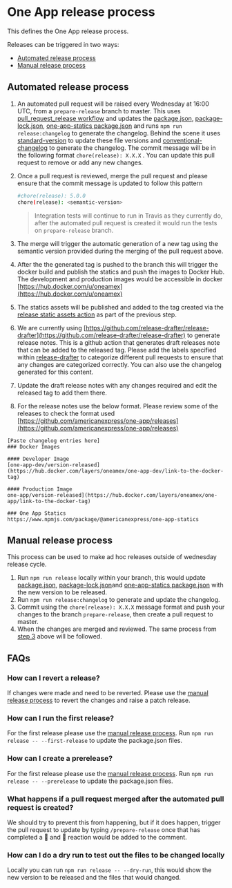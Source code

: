 # One App release process

This defines the One App release process. 

Releases can be triggered in two ways:

  - [Automated release process](#automated-release-process)
  - [Manual release process](#manual-release-process)

## Automated release process

 1. An automated pull request will be raised every Wednesday at 16:00 UTC, from a `prepare-release` branch to master. This uses [pull_request_release workflow](.github/workflows/pull_request_release.yml) and updates the [package.json](package.json), [package-lock.json](package-lock.json), [one-app-statics package.json](one-app-statics/package.json) and runs `npm run release:changelog` to generate the changelog. Behind the scene it uses [standard-version](https://github.com/conventional-changelog/standard-version) to update these file versions and [conventional-changelog](https://github.com/conventional-changelog/conventional-changelog/tree/master/packages/conventional-changelog-cli) to generate the changelog. The commit message will be in the following format `chore(release): X.X.X` . You can update this pull request to remove or add any new changes.
 2. Once a pull request is reviewed, merge the pull request and please ensure that the commit message is updated to follow this pattern  

    ``` bash
    #chore(release): 5.0.0
    chore(release): <semantic-version>

    ```

    > Integration tests will continue to run in Travis as they currently do, after the automated pull request is created it would run the tests on `prepare-release` branch.

 3. The merge will trigger the automatic generation of a new tag using the semantic version provided during the merging of the pull request above.
 4. After the the generated tag is pushed to the branch this will trigger the docker build and publish the statics and push the images to Docker Hub. The development and production images would be accessible in docker [https://hub.docker.com/u/oneamex](https://hub.docker.com/u/oneamex)
 5. The statics assets will be published and added to the tag created via the [release static assets action](.github/workflows/docker_release.yml) as part of the previous step.
 6. We are currently using [https://github.com/release-drafter/release-drafter](https://github.com/release-drafter/release-drafter) to generate release notes. This is a github action that generates draft releases note that can be added to the released tag. Please add the labels specified within [release-drafter](.github/release-drafter.yml) to categorize different pull requests to ensure that any changes are categorized correctly. You can also use the changelog generated for this content.
 7. Update the draft release notes with any changes required and edit the released tag to add them there.
 8. For the release notes use the below format. Please review some of the releases to check the format used [https://github.com/americanexpress/one-app/releases](https://github.com/americanexpress/one-app/releases)

  ```
  [Paste changelog entries here]
  ### Docker Images

  #### Developer Image
  [one-app-dev/version-released](https://hub.docker.com/layers/oneamex/one-app-dev/link-to-the-docker-tag)

  #### Production Image
  one-app/version-released](https://hub.docker.com/layers/oneamex/one-app/link-to-the-docker-tag)

  ### One App Statics
  https://www.npmjs.com/package/@americanexpress/one-app-statics
  ```

## Manual release process

This process can be used to make ad hoc releases outside of wednesday release cycle.

 1. Run `npm run release` locally within your branch, this would update [package.json](package.json), [package-lock.json](package-lock.json)and [one-app-statics package.json](one-app-statics/package.json) with the new version to be released. 
 2. Run `npm run release:changelog` to generate and update the changelog.
 3. Commit using the `chore(release): X.X.X` message format and push your changes to the branch `prepare-release`, then create a pull request to master.
 4. When the changes are merged and reviewed. The same process from [step 3](#automated-release-process) above will be followed.

## FAQs

### How can I revert a release?

If changes were made and need to be reverted. Please use the [manual release process](#manual-release-process) to revert the changes and raise a patch release.

### How can I run the first release?

For the first release please use the [manual release process](#manual-release-process). Run `npm run release -- --first-release` to update the package.json files.

### How can I create a prerelease?

For the first release please use the [manual release process](#manual-release-process). Run `npm run release -- --prerelease` to update the package.json files.

### What happens if a pull request merged after the automated pull request is created?

We should try to prevent this from happening, but if it does happen, trigger the pull request to update by typing `/prepare-release` once that has completed a 🚀 and 👀 reaction would be added to the comment.

### How can I do a dry run to test out the files to be changed locally

Locally you can run  `npm run release -- --dry-run`, this would show the new version to be released and the files that would changed.
